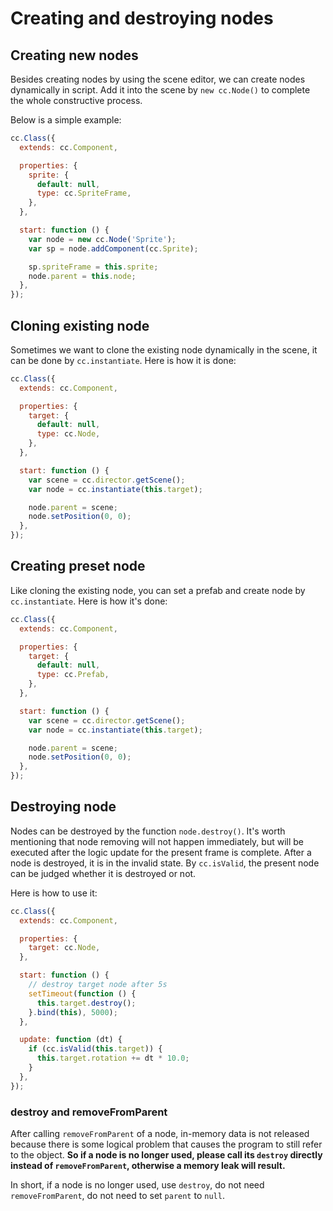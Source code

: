 # Creating and destroying nodes

## Creating new nodes

Besides creating nodes by using the scene editor, we can create nodes dynamically in script. Add it into the scene by `new cc.Node()` to complete the whole constructive process.

Below is a simple example:

```javascript
cc.Class({
  extends: cc.Component,

  properties: {
    sprite: {
      default: null,
      type: cc.SpriteFrame,
    },
  },

  start: function () {
    var node = new cc.Node('Sprite');
    var sp = node.addComponent(cc.Sprite);

    sp.spriteFrame = this.sprite;
    node.parent = this.node;
  },
});
```

## Cloning existing node

Sometimes we want to clone the existing node dynamically in the scene, it can be done by `cc.instantiate`. Here is how it is done:

```javascript
cc.Class({
  extends: cc.Component,

  properties: {
    target: {
      default: null,
      type: cc.Node,
    },
  },

  start: function () {
    var scene = cc.director.getScene();
    var node = cc.instantiate(this.target);

    node.parent = scene;
    node.setPosition(0, 0);
  },
});
```

## Creating preset node

Like cloning the existing node, you can set a prefab and create node by `cc.instantiate`. Here is how it's done:

```javascript
cc.Class({
  extends: cc.Component,

  properties: {
    target: {
      default: null,
      type: cc.Prefab,
    },
  },

  start: function () {
    var scene = cc.director.getScene();
    var node = cc.instantiate(this.target);

    node.parent = scene;
    node.setPosition(0, 0);
  },
});
```

## Destroying node

Nodes can be destroyed by the function `node.destroy()`. It's worth mentioning that node removing will not happen immediately, but will be executed after the logic update for the present frame is complete. After a node is destroyed, it is in the invalid state. By `cc.isValid`, the present node can be judged whether it is destroyed or not.

Here is how to use it:

```javascript
cc.Class({
  extends: cc.Component,

  properties: {
    target: cc.Node,
  },

  start: function () {
    // destroy target node after 5s
    setTimeout(function () {
      this.target.destroy();
    }.bind(this), 5000);
  },

  update: function (dt) {
    if (cc.isValid(this.target)) {
      this.target.rotation += dt * 10.0;
    }
  },
});
```

### destroy and removeFromParent

After calling `removeFromParent` of a node, in-memory data is not released because there is some logical problem that causes the program to still refer to the object. **So if a node is no longer used, please call its `destroy` directly instead of `removeFromParent`, otherwise a memory leak will result.**

In short, if a node is no longer used, use `destroy`, do not need `removeFromParent`, do not need to set `parent` to `null`.
